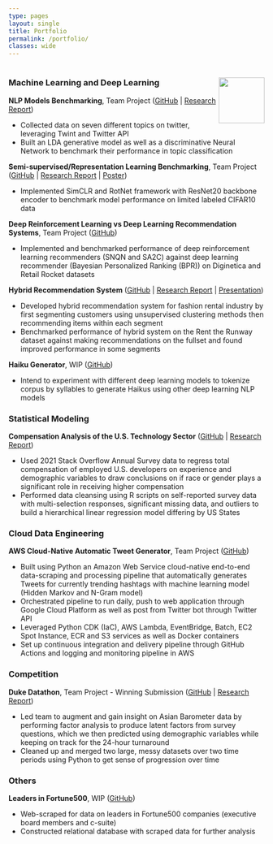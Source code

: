 ```yaml
---
type: pages
layout: single
title: Portfolio
permalink: /portfolio/
classes: wide
---
```

#  <img width=90 align="right" src="https://upload.wikimedia.org/wikipedia/commons/thumb/e/e6/Duke_University_logo.svg/1024px-Duke_University_logo.svg.png">

### Machine Learning and Deep Learning

**NLP Models Benchmarking**, Team Project ([GitHub](https://github.com/dai-anna/Duke-NLP-FinalProject) | [Research Report](https://github.com/dai-anna/Duke-NLP-FinalProject/blob/main/report/report_submission_flat.pdf))
- Collected data on seven different topics on twitter, leveraging Twint and Twitter API
- Built an LDA generative model as well as a discriminative Neural Network to benchmark their performance in topic classification

**Semi-supervised/Representation Learning Benchmarking**, Team Project ([GitHub](https://github.com/dai-anna/SemiSupervisedBenchmarking) | [Research Report](https://github.com/dai-anna/SemiSupervisedBenchmarking/blob/main/report/ECE661_Final_Project.pdf) | [Poster](https://github.com/dai-anna/SemiSupervisedBenchmarking/blob/main/poster/ECE661%20Poster_RepLearning.pdf))
- Implemented SimCLR and RotNet framework with ResNet20 backbone encoder to benchmark model performance on limited labeled CIFAR10 data

**Deep Reinforcement Learning vs Deep Learning Recommendation Systems**, Team Project ([GitHub](https://github.com/dai-anna/DRLvsDLrecommenders))
- Implemented and benchmarked performance of deep reinforcement learning recommenders (SNQN and SA2C) against deep learning recommender (Bayesian Personalized Ranking (BPR)) on Diginetica and Retail Rocket datasets

**Hybrid Recommendation System** ([GitHub](https://github.com/dai-anna/RenttheRunwayRecommendations) | [Research Report](https://github.com/dai-anna/RenttheRunwayRecommendations/blob/main/report/RTRRecommendationsFinalReport.pdf) | [Presentation](https://youtu.be/PzAVR38oM6Y))
- Developed hybrid recommendation system for fashion rental industry by first segmenting customers using unsupervised clustering methods then recommending items within each segment
- Benchmarked performance of hybrid system on the Rent the Runway dataset against making recommendations on the fullset and found improved performance in some segments

**Haiku Generator**, WIP ([GitHub](https://github.com/dai-anna/DeepLearning-HaikuGenerator))
- Intend to experiment with different deep learning models to tokenize corpus by syllables to generate Haikus using other deep learning NLP models


### Statistical Modeling 
**Compensation Analysis of the U.S. Technology Sector** ([GitHub](https://github.com/dai-anna/StackOverflow2021Survey-RegressionAnalysis) | [Research Report](https://github.com/dai-anna/StackOverflow2021Survey-RegressionAnalysis/blob/main/30_results/final_report.pdf))
- Used 2021 Stack Overflow Annual Survey data to regress total compensation of employed U.S. developers on experience and demographic variables to draw conclusions on if race or gender plays a significant role in receiving higher compensation
- Performed data cleansing using R scripts on self-reported survey data with multi-selection responses, significant missing data, and outliers to build a hierarchical linear regression model differing by US States

### Cloud Data Engineering
**AWS Cloud-Native Automatic Tweet Generator**, Team Project ([GitHub](https://github.com/dai-anna/AWSCloud-TweetGenerator))
- Built using Python an Amazon Web Service cloud-native end-to-end data-scraping and processing pipeline that automatically generates Tweets for currently trending hashtags with machine learning model (Hidden Markov and N-Gram model)
- Orchestrated pipeline to run daily, push to web application through Google Cloud Platform as well as post from Twitter bot through Twitter API
- Leveraged Python CDK (IaC), AWS Lambda, EventBridge, Batch, EC2 Spot Instance, ECR and S3 services as well as Docker containers
- Set up continuous integration and delivery pipeline through GitHub Actions and logging and monitoring pipeline in AWS

### Competition
**Duke Datathon**, Team Project - Winning Submission ([GitHub](https://github.com/unsupervisedlearner1123/Duke-Datathon-2021) | [Research Report](https://github.com/unsupervisedlearner1123/Duke-Datathon-2021/blob/main/40_docs/Report_final.pdf))
- Led team to augment and gain insight on Asian Barometer data by performing factor analysis to produce latent factors from survey questions, which we then predicted using demographic variables while keeping on track for the 24-hour turnaround
- Cleaned up and merged two large, messy datasets over two time periods using Python to get sense of progression over time

### Others
**Leaders in Fortune500**, WIP ([GitHub](https://github.com/dai-anna/Leadership-in-Fortune500))
- Web-scraped for data on leaders in Fortune500 companies (executive board members and c-suite)
- Constructed relational database with scraped data for further analysis
